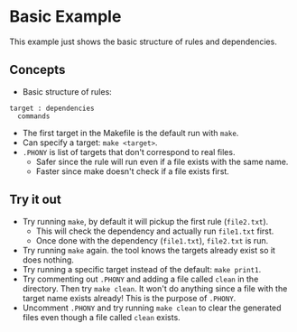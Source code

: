 # Basic Example

This example just shows the basic structure of rules and dependencies.

## Concepts

- Basic structure of rules:
```
target : dependencies
  commands

```
- The first target in the Makefile is the default run with ``make``.
- Can specify a target: ``make <target>``.
- ``.PHONY`` is list of targets that don't correspond to real files.
  - Safer since the rule will run even if a file exists with the same name.
  - Faster since make doesn't check if a file exists first.

## Try it out

- Try running ``make``, by default it will pickup the first rule (``file2.txt``).
  - This will check the dependency and actually run ``file1.txt`` first.
  - Once done with the dependency (``file1.txt``), ``file2.txt`` is run.
- Try running ``make`` again. the tool knows the targets already exist so it does
  nothing.
- Try running a specific target instead of the default: ``make print1``.
- Try commenting out ``.PHONY`` and adding a file called ``clean`` in the directory.
  Then try ``make clean``. It won't do anything since a file with the target name
  exists already! This is the purpose of ``.PHONY``.
- Uncomment ``.PHONY`` and try running ``make clean`` to clear the generated files
  even though a file called ``clean`` exists.
